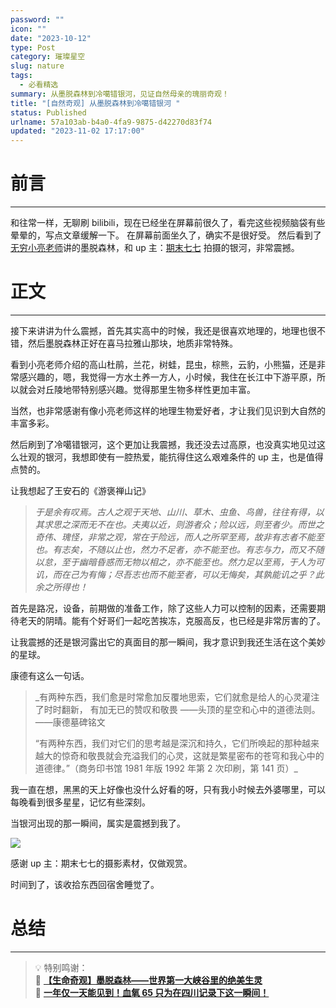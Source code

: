```yaml
---
password: ""
icon: ""
date: "2023-10-12"
type: Post
category: 璀璨星空
slug: nature
tags:
  - 必看精选
summary: 从墨脱森林到冷噶错银河，见证自然母亲的瑰丽奇观！
title: "[自然奇观] 从墨脱森林到冷噶错银河 "
status: Published
urlname: 57a103ab-b4a0-4fa9-9875-d42270d83f74
updated: "2023-11-02 17:17:00"
---
```


# 前言

---

和往常一样，无聊刷 bilibili，现在已经坐在屏幕前很久了，看完这些视频脑袋有些晕晕的，写点文章缓解一下。
在屏幕前面坐久了，确实不是很好受。
然后看到了[无穷小亮老师](https://space.bilibili.com/14804670)讲的墨脱森林，和 up 主：[期末七七](https://space.bilibili.com/10534933) 拍摄的银河，非常震撼。

# 正文

---

接下来讲讲为什么震撼，首先其实高中的时候，我还是很喜欢地理的，地理也很不错，然后墨脱森林正好在喜马拉雅山那块，地质非常特殊。

看到小亮老师介绍的高山杜鹃，兰花，树蛙，昆虫，棕熊，云豹，小熊猫，还是非常感兴趣的，嗯，我觉得一方水土养一方人，小时候，我住在长江中下游平原，所以就会对丘陵地带特别感兴趣。觉得那里生物多样性更加丰富。

当然，也非常感谢有像小亮老师这样的地理生物爱好者，才让我们见识到大自然的丰富多彩。

然后刷到了冷噶错银河，这个更加让我震撼，我还没去过高原，也没真实地见过这么壮观的银河，我想即使有一腔热爱，能抗得住这么艰难条件的 up 主，也是值得点赞的。

让我想起了王安石的《游褒禅山记》

> _于是余有叹焉。古人之观于天地、山川、草木、虫鱼、鸟兽，往往有得，以其求思之深而无不在也。夫夷以近，则游者众；险以远，则至者少。而世之奇伟、瑰怪，非常之观，常在于险远，而人之所罕至焉，故非有志者不能至也。有志矣，不随以止也，然力不足者，亦不能至也。有志与力，而又不随以怠，至于幽暗昏惑而无物以相之，亦不能至也。然力足以至焉，于人为可讥，而在己为有悔；尽吾志也而不能至者，可以无悔矣，其孰能讥之乎？此余之所得也！_

首先是路况，设备，前期做的准备工作，除了这些人力可以控制的因素，还需要期待老天的阴晴。能有个好哥们一起吃苦挨冻，克服高反，也已经是非常厉害的了。

让我震撼的还是银河露出它的真面目的那一瞬间，我才意识到我还生活在这个美妙的星球。

康德有这么一句话。

> \_有两种东西，我们愈是时常愈加反覆地思索，它们就愈是给人的心灵灌注了时时翻新， 有加无已的赞叹和敬畏 ——头顶的星空和心中的道德法则。 ——康德墓碑铭文
>
> “有两种东西，我们对它们的思考越是深沉和持久，它们所唤起的那种越来越大的惊奇和敬畏就会充溢我们的心灵，这就是繁星密布的苍穹和我心中的道德律。”（商务印书馆 1981 年版 1992 年第 2 次印刷，第 141 页）\_

我一直在想，黑黑的天上好像也没什么好看的呀，只有我小时候去外婆哪里，可以每晚看到很多星星，记忆有些深刻。

当银河出现的那一瞬间，属实是震撼到我了。

![](https://bu.dusays.com/2023/10/12/6527f37d92961.png)

感谢 up 主：期末七七的摄影素材，仅做观赏。

时间到了，该收拾东西回宿舍睡觉了。

# 总结

---

> 💡 特别鸣谢：  
> 🌺 [**【生命奇观】墨脱森林——世界第一大峡谷里的绝美生灵**](https://www.bilibili.com/video/BV1ej41117VW/?spm_id_from=333.999.top_right_bar_window_history.content.click&vd_source=237e295a40d7aaea043ead8c0d2c78ab)  
> **🌺** [**一年仅一天能见到！血氧 65 只为在四川记录下这一瞬间！**](https://www.bilibili.com/video/BV1yu4y1z7fN/?spm_id_from=333.999.top_right_bar_window_history.content.click&vd_source=237e295a40d7aaea043ead8c0d2c78ab)
